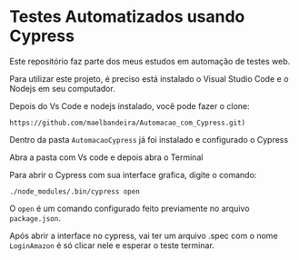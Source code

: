 # Testes Automatizados usando Cypress


 Este repositório faz parte dos meus estudos em automação de testes web.

Para utilizar este projeto, é preciso está instalado o Visual Studio Code e o Nodejs em seu computador.

Depois do Vs Code e nodejs instalado, você pode fazer o clone:

```shell
https://github.com/maelbandeira/Automacao_com_Cypress.git)
```

 Dentro da pasta `AutomacaoCypress` já foi instalado e configurado o Cypress

Abra a pasta com Vs code e depois abra o Terminal

Para abrir o Cypress com sua interface grafica, digite o comando:

```shell
./node_modules/.bin/cypress open
```
O `open` é um comando configurado feito previamente no arquivo `package.json`.

Após abrir a interface no cypress, vai ter um arquivo .spec com o nome `LoginAmazon` é só clicar nele e esperar o teste terminar.
